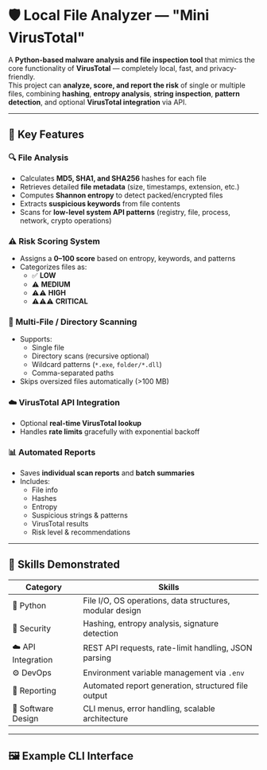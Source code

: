 # 🛡️ Local File Analyzer — "Mini VirusTotal"

A **Python-based malware analysis and file inspection tool** that mimics the core functionality of **VirusTotal** — completely local, fast, and privacy-friendly.  
This project can **analyze, score, and report the risk** of single or multiple files, combining **hashing**, **entropy analysis**, **string inspection**, **pattern detection**, and optional **VirusTotal integration** via API.

---

## 🚀 Key Features

### 🔍 File Analysis
- Calculates **MD5, SHA1, and SHA256** hashes for each file  
- Retrieves detailed **file metadata** (size, timestamps, extension, etc.)  
- Computes **Shannon entropy** to detect packed/encrypted files  
- Extracts **suspicious keywords** from file contents  
- Scans for **low-level system API patterns** (registry, file, process, network, crypto operations)

### ⚠️ Risk Scoring System
- Assigns a **0–100 score** based on entropy, keywords, and patterns  
- Categorizes files as:
  - ✅ **LOW**
  - ⚠ **MEDIUM**
  - ⚠⚠ **HIGH**
  - ⚠⚠⚠ **CRITICAL**

### 🧠 Multi-File / Directory Scanning
- Supports:
  - Single file
  - Directory scans (recursive optional)
  - Wildcard patterns (`*.exe`, `folder/*.dll`)
  - Comma-separated paths
- Skips oversized files automatically (>100 MB)

### ☁️ VirusTotal API Integration
- Optional **real-time VirusTotal lookup**
- Handles **rate limits** gracefully with exponential backoff

### 📊 Automated Reports
- Saves **individual scan reports** and **batch summaries**
- Includes:
  - File info
  - Hashes
  - Entropy
  - Suspicious strings & patterns
  - VirusTotal results
  - Risk level & recommendations

---

## 🧩 Skills Demonstrated

| Category | Skills |
|-----------|---------|
| 🐍 Python | File I/O, OS operations, data structures, modular design |
| 🧠 Security | Hashing, entropy analysis, signature detection |
| ☁️ API Integration | REST API requests, rate-limit handling, JSON parsing |
| ⚙️ DevOps | Environment variable management via `.env` |
| 🧾 Reporting | Automated report generation, structured file output |
| 🧰 Software Design | CLI menus, error handling, scalable architecture |

---

## 🖼️ Example CLI Interface

